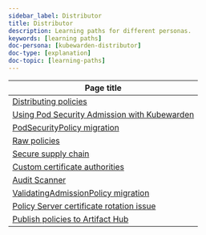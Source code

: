 ```yaml
---
sidebar_label: Distributor
title: Distributor
description: Learning paths for different personas.
keywords: [learning paths]
doc-persona: [kubewarden-distributor]
doc-type: [explanation]
doc-topic: [learning-paths]
---
```


|Page title|
|-|
|[Distributing policies](../explanations/distributing-policies)|
|[Using Pod Security Admission with Kubewarden](../howtos/pod-security-admission-with-kubewarden)|
|[PodSecurityPolicy migration](../howtos/psp-migration)|
|[Raw policies](../howtos/raw-policies)|
|[Secure supply chain](../howtos/secure-supply-chain)|
|[Custom certificate authorities](../howtos/custom-certificate-authorities)|
|[Audit Scanner](../howtos/audit-scanner)|
|[ValidatingAdmissionPolicy migration](../howtos/vap-migration)|
|[Policy Server certificate rotation issue](../howtos/workarounds/policy-server-certificate-expiry)|
|[Publish policies to Artifact Hub](../tutorials/publish-policy-to-artifact-hub)|
